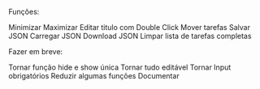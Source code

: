 Funções:

Minimizar
Maximizar
Editar titulo com Double Click
Mover tarefas
Salvar JSON
Carregar JSON
Download JSON
Limpar lista de tarefas completas

Fazer em breve:

Tornar função hide e show única
Tornar tudo editável
Tornar Input obrigatórios
Reduzir algumas funções
Documentar

